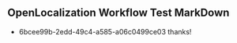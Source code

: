 ## OpenLocalization Workflow Test MarkDown
* 6bcee99b-2edd-49c4-a585-a06c0499ce03 thanks!

<!--HONumber=Aug16_HO1-->


